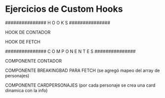# Ejercicios de Custom Hooks


############### H O O K S ###############

HOOK DE CONTADOR

HOOK DE FETCH

############### C O M P O N E N T E S ###############

COMPONENTE CONTADOR

COMPONENTE BREAKINGBAD PARA FETCH (se agregó mapeo del array de personajes)

COMPONENTE CARDPERSONAJES (por cada personaje se crea una card dinamica con la info)
